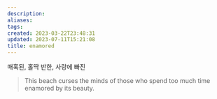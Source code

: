 ```yaml
---
description:
aliases: 
tags: 
created: 2023-03-22T23:48:31
updated: 2023-07-11T15:21:08
title: enamored
---
```

매혹된, 홀딱 반한, 사랑에 빠진

> This beach curses the minds of those who spend too much time enamored by its beauty.